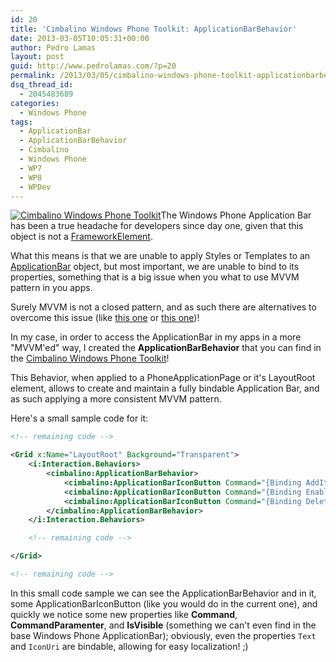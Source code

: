 ```yaml
---
id: 20
title: 'Cimbalino Windows Phone Toolkit: ApplicationBarBehavior'
date: 2013-03-05T10:05:31+00:00
author: Pedro Lamas
layout: post
guid: http://www.pedrolamas.com/?p=20
permalink: /2013/03/05/cimbalino-windows-phone-toolkit-applicationbarbehavior/
dsq_thread_id:
  - 2045483689
categories:
  - Windows Phone
tags:
  - ApplicationBar
  - ApplicationBarBehavior
  - Cimbalino
  - Windows Phone
  - WP7
  - WP8
  - WPDev
---
```

[![Cimbalino Windows Phone Toolkit](http://www.pedrolamas.com/wp-content/uploads/2013/03/Cimbalino-Windows-Phone-Toolkit-150x150.png)](http://cimbalino.org)The Windows Phone Application Bar has been a true headache for developers since day one, given that this object is not a [FrameworkElement](http://msdn.microsoft.com/en-us/library/windowsphone/develop/system.windows.frameworkelement(v=vs.105).aspx).

What this means is that we are unable to apply Styles or Templates to an [ApplicationBar](http://msdn.microsoft.com/en-us/library/windowsphone/develop/microsoft.phone.shell.applicationbar%28v=vs.105%29.aspx) object, but most important, we are unable to bind to its properties, something that is a big issue when you what to use MVVM pattern in you apps.

Surely MVVM is not a closed pattern, and as such there are alternatives to overcome this issue (like [this one](http://geekswithblogs.net/lbugnion/archive/2010/04/09/using-commands-with-applicationbarmenuitem-and-applicationbarbutton-in-windows-phone-7.aspx) or [this one](http://geekswithblogs.net/lbugnion/archive/2010/06/08/two-small-issues-with-windows-phone-7-applicationbar-buttons-and.aspx))!

In my case, in order to access the ApplicationBar in my apps in a more "MVVM'ed" way, I created the **ApplicationBarBehavior** that you can find in the [Cimbalino Windows Phone Toolkit](http://cimbalino.org)!

This Behavior, when applied to a PhoneApplicationPage or it's LayoutRoot element, allows to create and maintain a fully bindable Application Bar, and as such applying a more consistent MVVM pattern.

Here's a small sample code for it:

```xml
<!-- remaining code -->

<Grid x:Name="LayoutRoot" Background="Transparent">
    <i:Interaction.Behaviors>
        <cimbalino:ApplicationBarBehavior>
            <cimbalino:ApplicationBarIconButton Command="{Binding AddItemCommand, Mode=OneTime}" IconUri="/Images/appbar.add.rest.png" Text="add" IsVisible="{Binding IsSelectionDisabled}" />
            <cimbalino:ApplicationBarIconButton Command="{Binding EnableSelectionCommand, Mode=OneTime}" IconUri="/Images/appbar.manage.rest.png" Text="select" IsVisible="{Binding IsSelectionDisabled}" />
            <cimbalino:ApplicationBarIconButton Command="{Binding DeleteItemsCommand, Mode=OneTime}" CommandParameter="{Binding SelectedItems, ElementName=ItemsMultiselectList}" IconUri="/Images/appbar.delete.rest.png" Text="delete" IsVisible="{Binding IsSelectionEnabled}" />
        </cimbalino:ApplicationBarBehavior>
    </i:Interaction.Behaviors>

    <!-- remaining code -->

</Grid>

<!-- remaining code -->
```

In this small code sample we can see the ApplicationBarBehavior and in it, some ApplicationBarIconButton (like you would do in the current one), and quickly we notice some new properties like **Command**, **CommandParamenter**, and **IsVisible** (something we can't even find in the base Windows Phone ApplicationBar); obviously, even the properties `Text` and `IconUri` are bindable, allowing for easy localization! ;)